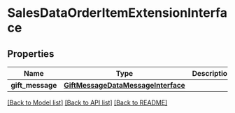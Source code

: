 # SalesDataOrderItemExtensionInterface

## Properties
Name | Type | Description | Notes
------------ | ------------- | ------------- | -------------
**gift_message** | [**GiftMessageDataMessageInterface**](GiftMessageDataMessageInterface.md) |  | [optional] 

[[Back to Model list]](../README.md#documentation-for-models) [[Back to API list]](../README.md#documentation-for-api-endpoints) [[Back to README]](../README.md)


